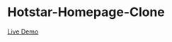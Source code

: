 # Hotstar-Homepage-Clone

<a href="https://betabot2002.github.io/Hotstar-Homepage-Clone/" target="_blank" >Live Demo</a>
